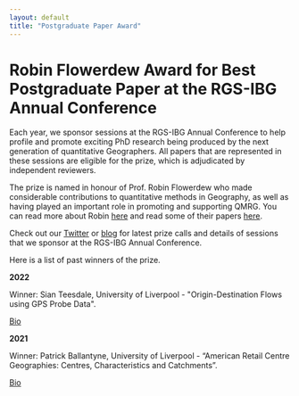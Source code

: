```yaml
---
layout: default
title: "Postgraduate Paper Award"
---
```


# Robin Flowerdew Award for Best Postgraduate Paper at the RGS-IBG Annual Conference

Each year, we sponsor sessions at the RGS-IBG Annual Conference to help profile and promote exciting PhD research being produced by the next generation of quantitative Geographers. All papers that are represented in these sessions are eligible for the prize, which is adjudicated by independent reviewers.

The prize is named in honour of Prof. Robin Flowerdew who made considerable contributions to quantitative methods in Geography, as well as having played an important role in promoting and supporting QMRG. You can read more about Robin [here](https://www.rgs.org/geography/news/professor-robin-flowerdew/) and read some of their papers [here](https://scholar.google.co.uk/citations?user=bMJJJDUAAAAJ&hl=en).

Check out our [Twitter](https://twitter.com/qmrg_rgs_ibg) or [blog](https://qmrg.github.io/blog) for latest prize calls and details of sessions that we sponsor at the RGS-IBG Annual Conference.

Here is a list of past winners of the prize.

**2022**

Winner: Sian Teesdale, University of Liverpool - "Origin-Destination Flows using GPS Probe Data".

[Bio](https://qmrg.github.io/blog/2022/11/04/bio-sian-teesdale)

**2021**

Winner: Patrick Ballantyne, University of Liverpool - “American Retail Centre Geographies: Centres, Characteristics and Catchments”.

[Bio](https://qmrg.github.io/blog/2021/10/12/Ballantyne-bio)

